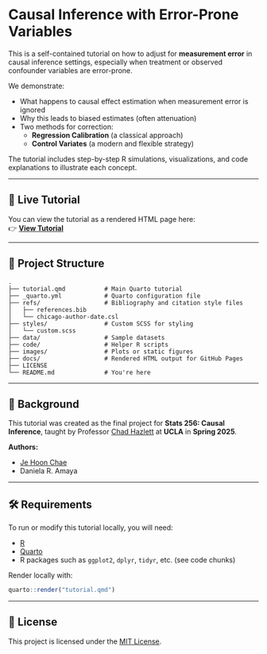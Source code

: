 # Causal Inference with Error-Prone Variables

This is a self-contained tutorial on how to adjust for **measurement error** in causal inference settings, especially when treatment or observed confounder variables are error-prone.

We demonstrate:

- What happens to causal effect estimation when measurement error is ignored
- Why this leads to biased estimates (often attenuation)
- Two methods for correction:
  - **Regression Calibration** (a classical approach)
  - **Control Variates** (a modern and flexible strategy)

The tutorial includes step-by-step R simulations, visualizations, and code explanations to illustrate each concept.

---

## 📖 Live Tutorial

You can view the tutorial as a rendered HTML page here:  
👉 **[View Tutorial](https://jehoonchae.github.io/eiv-tutorial/)**  

---

## 📁 Project Structure

```
.
├── tutorial.qmd           # Main Quarto tutorial
├── _quarto.yml            # Quarto configuration file
├── refs/                  # Bibliography and citation style files
│   ├── references.bib
│   └── chicago-author-date.csl
├── styles/                # Custom SCSS for styling
│   └── custom.scss
├── data/                  # Sample datasets
├── code/                  # Helper R scripts
├── images/                # Plots or static figures
├── docs/                  # Rendered HTML output for GitHub Pages
├── LICENSE
└── README.md              # You're here
```

---

## 🧠 Background

This tutorial was created as the final project for **Stats 256: Causal Inference**, taught by Professor [Chad Hazlett](https://www.chadhazlett.com/) at **UCLA** in **Spring 2025**.

**Authors:**
- [Je Hoon Chae](https://jehoonchae.github.io/)
- Daniela R. Amaya

---

## 🛠 Requirements

To run or modify this tutorial locally, you will need:

- [R](https://www.r-project.org/)
- [Quarto](https://quarto.org/)
- R packages such as `ggplot2`, `dplyr`, `tidyr`, etc. (see code chunks)

Render locally with:

```r
quarto::render("tutorial.qmd")
```

---

## 📄 License

This project is licensed under the [MIT License](LICENSE).
```
